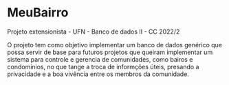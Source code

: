 # MeuBairro
Projeto extensionista - UFN - Banco de dados II - CC 2022/2

O projeto tem como objetivo implementar um banco de dados genérico que possa servir de base para futuros projetos que queiram implementar um sistema para controle e gerencia de comunidades, como bairos e condomínios, no que tange a troca de informções úteis, presando a privacidade e a boa vivência entre os membros da comunidade.

 
